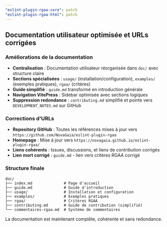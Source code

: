 ```yaml
---
"eslint-plugin-rgaa-core": patch
"eslint-plugin-rgaa-html": patch
---
```


## Documentation utilisateur optimisée et URLs corrigées

### Améliorations de la documentation

- **Centralisation** : Documentation utilisateur réorganisée dans `doc/` avec structure claire
- **Sections spécialisées** : `usage/` (installation/configuration), `examples/` (exemples pratiques), `rgaa/` (critères)
- **Guide simplifié** : `guide.md` transformé en introduction générale
- **Navigation VitePress** : Sidebar optimisée avec sections logiques
- **Suppression redondance** : `contributing.md` simplifié et pointe vers `DEVELOPMENT_NOTES.md` sur GitHub

### Corrections d'URLs

- **Repository GitHub** : Toutes les références mises à jour vers `https://github.com/NovaGaia/eslint-plugin-rgaa`
- **Homepage** : Mise à jour vers `https://novagaia.github.io/eslint-plugin-rgaa/`
- **Liens cohérents** : Issues, discussions, et liens de contribution corrigés
- **Lien mort corrigé** : `guide.md` - lien vers critères RGAA corrigé

### Structure finale

```
doc/
├── index.md              # Page d'accueil
├── guide.md              # Guide d'introduction
├── usage/                # Installation et configuration
├── examples/             # Exemples pratiques
├── rgaa/                 # Critères RGAA
├── contributing.md       # Guide de contribution (simplifié)
└── commentaires-rgaa.md  # Système de commentaires
```

La documentation est maintenant complète, cohérente et sans redondance.
